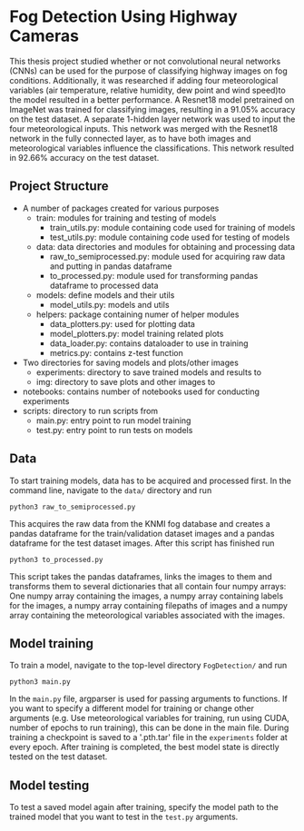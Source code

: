 # Fog Detection Using Highway Cameras

This thesis project studied whether or not convolutional neural networks (CNNs) can be used for the purpose of classifying highway images on fog conditions. Additionally, it was researched if adding four meteorological variables (air temperature, relative humidity, dew point and wind speed)to the model resulted in a better performance. A Resnet18 model pretrained on ImageNet was trained for classifying images, resulting in a 91.05% accuracy on the test dataset. A separate 1-hidden layer network was used to input the four meteorological inputs. This network was merged with the Resnet18 network in the fully connected layer, as to have both images and meteorological variables influence the classifications. This network resulted in 92.66% accuracy on the test dataset.

## Project Structure
- A number of packages created for various purposes
	- train: modules for training and testing of models
		- train_utils.py: module containing code used for training of models
		- test_utils.py: module containing code used for testing of models
    - data: data directories and modules for obtaining and processing data
    	- raw_to_semiprocessed.py: module used for acquiring raw data and putting in pandas dataframe
    	- to_processed.py: module used for transforming pandas dataframe to processed data
    - models: define models and their utils
    	- model_utils.py: models and utils
    - helpers: package containing numer of helper modules
    	- data_plotters.py: used for plotting data
    	- model_plotters.py: model training related plots
    	- data_loader.py: contains dataloader to use in training
    	- metrics.py: contains z-test function
- Two directories for saving models and plots/other images
	- experiments: directory to save trained models and results to
	- img: directory to save plots and other images to
- notebooks: contains number of notebooks used for conducting experiments
- scripts: directory to run scripts from
	- main.py: entry point to run model training
	- test.py: entry point to run tests on models
    
## Data
To start training models, data has to be acquired and processed first. In the command line, navigate to the `data/` directory and run

```
python3 raw_to_semiprocessed.py
```

This acquires the raw data from the KNMI fog database and creates a pandas dataframe for the train/validation dataset images and a pandas dataframe for the test dataset images. After this script has finished run

```
python3 to_processed.py
```

This script takes the pandas dataframes, links the images to them and transforms them to several dictionaries that all contain four numpy arrays: One numpy array containing the images, a numpy array containing labels for the images, a numpy array containing filepaths of images and a numpy array containing the meteorological variables associated with the images.

## Model training
To train a model, navigate to the top-level directory `FogDetection/` and run

```
python3 main.py
```

In the `main.py` file, argparser is used for passing arguments to functions. If you want to specify a different model for training or change other arguments (e.g. Use meteorological variables for training, run using CUDA, number of epochs to run training), this can be done in the main file. During training a checkpoint is saved to a '.pth.tar' file in the `experiments` folder at every epoch. After training is completed, the best model state is directly tested on the test dataset.

## Model testing
To test a saved model again after training, specify the model path to the trained model that you want to test in the `test.py` arguments.  
